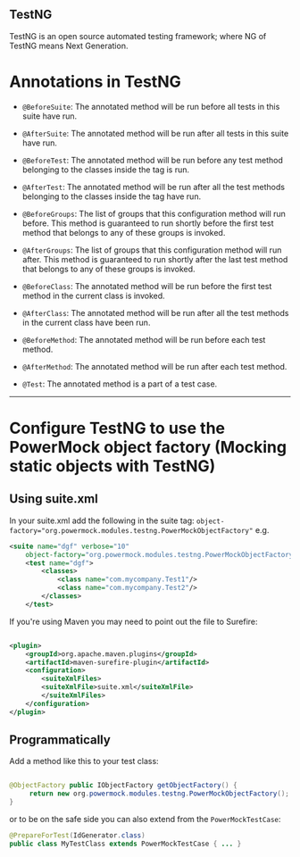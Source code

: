 TestNG
---

TestNG is an open source automated testing framework; where NG of TestNG means Next Generation. 

# Annotations in TestNG

- `@BeforeSuite`: The annotated method will be run before all tests in this suite have run.

- `@AfterSuite`: The annotated method will be run after all tests in this suite have run.

- `@BeforeTest`: The annotated method will be run before any test method belonging to the classes inside the tag is run.

- `@AfterTest`: The annotated method will be run after all the test methods belonging to the classes inside the tag have run.

- `@BeforeGroups`: The list of groups that this configuration method will run before. This method is guaranteed to run shortly before the first test method that belongs to any of these groups is invoked.

- `@AfterGroups`: The list of groups that this configuration method will run after. This method is guaranteed to run shortly after the last test method that belongs to any of these groups is invoked.

- `@BeforeClass`: The annotated method will be run before the first test method in the current class is invoked.

- `@AfterClass`: The annotated method will be run after all the test methods in the current class have been run.

- `@BeforeMethod`: The annotated method will be run before each test method.

- `@AfterMethod`: The annotated method will be run after each test method.

- `@Test`: The annotated method is a part of a test case.

---

# Configure TestNG to use the PowerMock object factory (Mocking static objects with TestNG)

## Using suite.xml

In your suite.xml add the following in the suite tag: `object-factory="org.powermock.modules.testng.PowerMockObjectFactory"` e.g.

```xml
<suite name="dgf" verbose="10"
    object-factory="org.powermock.modules.testng.PowerMockObjectFactory">
    <test name="dgf">
        <classes>
            <class name="com.mycompany.Test1"/>
            <class name="com.mycompany.Test2"/>
        </classes>
    </test> 
```

If you're using Maven you may need to point out the file to Surefire:

```xml

<plugin>
    <groupId>org.apache.maven.plugins</groupId>
    <artifactId>maven-surefire-plugin</artifactId>
    <configuration>
        <suiteXmlFiles>
        <suiteXmlFile>suite.xml</suiteXmlFile>
        </suiteXmlFiles>
    </configuration> 
</plugin> 
```

## Programmatically

Add a method like this to your test class:

```java

@ObjectFactory public IObjectFactory getObjectFactory() {
     return new org.powermock.modules.testng.PowerMockObjectFactory(); 
} 
```

or to be on the safe side you can also extend from the `PowerMockTestCase`:

```java
@PrepareForTest(IdGenerator.class) 
public class MyTestClass extends PowerMockTestCase { ... }
```